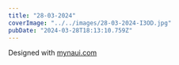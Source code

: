 ```yaml
---
title: "28-03-2024"
coverImage: "../../images/28-03-2024-I3OD.jpg"
pubDate: "2024-03-28T18:13:10.759Z"
---
```


Designed with [mynaui.com](http://mynaui.com)
